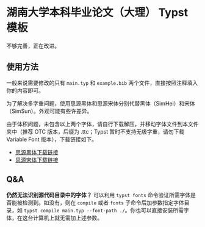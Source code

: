 # 湖南大学本科毕业论文（大理） Typst 模板

不够完善，正在改进。

## 使用方法

一般来说需要修改的只有 `main.typ` 和 `example.bib` 两个文件，直接按照注释填入你的内容即可。

为了解决多字重问题，使用思源黑体和思源宋体分别代替黑体（SimHei）和宋体（SimSun）。外观可能有些许差异。

由于体积问题，未包含以上两个字体，请自行下载解压，并移动字体文件到本文件夹中（推荐 OTC 版本，后缀为 .ttc；Typst 暂时不支持无极字重，请勿下载 Variable Font 版本），下载链接如下。

- [思源黑体下载链接](https://github.com/adobe-fonts/source-han-sans/releases/download/2.004R/SourceHanSansOTC.zip)
- [思源宋体下载链接](https://github.com/adobe-fonts/source-han-serif/releases/download/2.002R/03_SourceHanSerifOTC.zip)

## Q&A

**仍然无法识别源代码目录中的字体？** 可以利用 `typst fonts` 命令验证所需字体是否能被检测到。如没有，则在 `compile` 或者 `fonts` 子命令后加参数指定字体目录，如 `typst compile main.typ --font-path ./`。你也可以直接安装所需字体，在这台计算机上就无需加上述参数。
